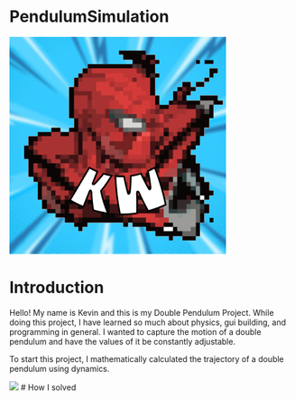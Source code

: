 # PendulumSimulation
<img src="SpiderManIcon!.png"></img>


# Introduction
<p>Hello! My name is Kevin and this is my Double Pendulum Project. While doing this project, I have learned so much about physics, gui building, and programming in general. I wanted to capture the motion of a double pendulum and have the values of it be constantly adjustable.</p>

<p> To start this project, I mathematically calculated the trajectory of a double pendulum using dynamics.</p>
<img src= "![tesla roadster in space](https://inteng-storage.s3.amazonaws.com/images/FEBRUARY/sizes/roadster-spacex-starman_resize_md.jpg)"></img>
# How I solved 

  
